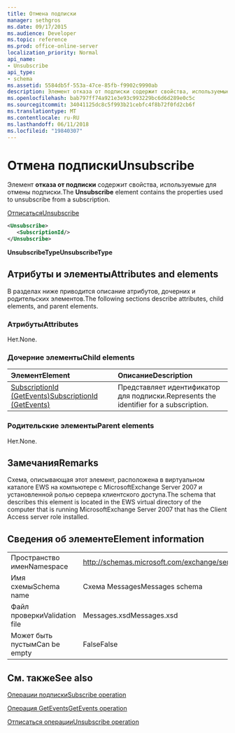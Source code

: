```yaml
---
title: Отмена подписки
manager: sethgros
ms.date: 09/17/2015
ms.audience: Developer
ms.topic: reference
ms.prod: office-online-server
localization_priority: Normal
api_name:
- Unsubscribe
api_type:
- schema
ms.assetid: 5584db5f-553a-47ce-85fb-f9902c9990ab
description: Элемент отказа от подписки содержит свойства, используемые для отмены подписки.
ms.openlocfilehash: bab797ff74a921e3e93c993229bc6d6d289e0c5c
ms.sourcegitcommit: 34041125dc8c5f993b21cebfc4f8b72f0fd2cb6f
ms.translationtype: MT
ms.contentlocale: ru-RU
ms.lasthandoff: 06/11/2018
ms.locfileid: "19840307"
---
```

# <a name="unsubscribe"></a><span data-ttu-id="06d72-103">Отмена подписки</span><span class="sxs-lookup"><span data-stu-id="06d72-103">Unsubscribe</span></span>

<span data-ttu-id="06d72-104">Элемент **отказа от подписки** содержит свойства, используемые для отмены подписки.</span><span class="sxs-lookup"><span data-stu-id="06d72-104">The **Unsubscribe** element contains the properties used to unsubscribe from a subscription.</span></span> 
  
[<span data-ttu-id="06d72-105">Отписаться</span><span class="sxs-lookup"><span data-stu-id="06d72-105">Unsubscribe</span></span>](unsubscribe.md)
  
```xml
<Unsubscribe>
   <SubscriptionId/>
</Unsubscribe>
```

 <span data-ttu-id="06d72-106">**UnsubscribeType**</span><span class="sxs-lookup"><span data-stu-id="06d72-106">**UnsubscribeType**</span></span>
## <a name="attributes-and-elements"></a><span data-ttu-id="06d72-107">Атрибуты и элементы</span><span class="sxs-lookup"><span data-stu-id="06d72-107">Attributes and elements</span></span>

<span data-ttu-id="06d72-108">В разделах ниже приводится описание атрибутов, дочерних и родительских элементов.</span><span class="sxs-lookup"><span data-stu-id="06d72-108">The following sections describe attributes, child elements, and parent elements.</span></span>
  
### <a name="attributes"></a><span data-ttu-id="06d72-109">Атрибуты</span><span class="sxs-lookup"><span data-stu-id="06d72-109">Attributes</span></span>

<span data-ttu-id="06d72-110">Нет.</span><span class="sxs-lookup"><span data-stu-id="06d72-110">None.</span></span>
  
### <a name="child-elements"></a><span data-ttu-id="06d72-111">Дочерние элементы</span><span class="sxs-lookup"><span data-stu-id="06d72-111">Child elements</span></span>

|<span data-ttu-id="06d72-112">**Элемент**</span><span class="sxs-lookup"><span data-stu-id="06d72-112">**Element**</span></span>|<span data-ttu-id="06d72-113">**Описание**</span><span class="sxs-lookup"><span data-stu-id="06d72-113">**Description**</span></span>|
|:-----|:-----|
|[<span data-ttu-id="06d72-114">SubscriptionId (GetEvents)</span><span class="sxs-lookup"><span data-stu-id="06d72-114">SubscriptionId (GetEvents)</span></span>](subscriptionid-getevents.md) <br/> |<span data-ttu-id="06d72-115">Представляет идентификатор для подписки.</span><span class="sxs-lookup"><span data-stu-id="06d72-115">Represents the identifier for a subscription.</span></span>  <br/> |
   
### <a name="parent-elements"></a><span data-ttu-id="06d72-116">Родительские элементы</span><span class="sxs-lookup"><span data-stu-id="06d72-116">Parent elements</span></span>

<span data-ttu-id="06d72-117">Нет.</span><span class="sxs-lookup"><span data-stu-id="06d72-117">None.</span></span>
  
## <a name="remarks"></a><span data-ttu-id="06d72-118">Замечания</span><span class="sxs-lookup"><span data-stu-id="06d72-118">Remarks</span></span>

<span data-ttu-id="06d72-119">Схема, описывающая этот элемент, расположена в виртуальном каталоге EWS на компьютере с MicrosoftExchange Server 2007 и установленной ролью сервера клиентского доступа.</span><span class="sxs-lookup"><span data-stu-id="06d72-119">The schema that describes this element is located in the EWS virtual directory of the computer that is running MicrosoftExchange Server 2007 that has the Client Access server role installed.</span></span>
  
## <a name="element-information"></a><span data-ttu-id="06d72-120">Сведения об элементе</span><span class="sxs-lookup"><span data-stu-id="06d72-120">Element information</span></span>

|||
|:-----|:-----|
|<span data-ttu-id="06d72-121">Пространство имен</span><span class="sxs-lookup"><span data-stu-id="06d72-121">Namespace</span></span>  <br/> |http://schemas.microsoft.com/exchange/services/2006/messages  <br/> |
|<span data-ttu-id="06d72-122">Имя схемы</span><span class="sxs-lookup"><span data-stu-id="06d72-122">Schema name</span></span>  <br/> |<span data-ttu-id="06d72-123">Схема Messages</span><span class="sxs-lookup"><span data-stu-id="06d72-123">Messages schema</span></span>  <br/> |
|<span data-ttu-id="06d72-124">Файл проверки</span><span class="sxs-lookup"><span data-stu-id="06d72-124">Validation file</span></span>  <br/> |<span data-ttu-id="06d72-125">Messages.xsd</span><span class="sxs-lookup"><span data-stu-id="06d72-125">Messages.xsd</span></span>  <br/> |
|<span data-ttu-id="06d72-126">Может быть пустым</span><span class="sxs-lookup"><span data-stu-id="06d72-126">Can be empty</span></span>  <br/> |<span data-ttu-id="06d72-127">False</span><span class="sxs-lookup"><span data-stu-id="06d72-127">False</span></span>  <br/> |
   
## <a name="see-also"></a><span data-ttu-id="06d72-128">См. также</span><span class="sxs-lookup"><span data-stu-id="06d72-128">See also</span></span>



[<span data-ttu-id="06d72-129">Операции подписки</span><span class="sxs-lookup"><span data-stu-id="06d72-129">Subscribe operation</span></span>](subscribe-operation.md)
  
[<span data-ttu-id="06d72-130">Операция GetEvents</span><span class="sxs-lookup"><span data-stu-id="06d72-130">GetEvents operation</span></span>](getevents-operation.md)
  
[<span data-ttu-id="06d72-131">Отписаться операции</span><span class="sxs-lookup"><span data-stu-id="06d72-131">Unsubscribe operation</span></span>](unsubscribe-operation.md)

